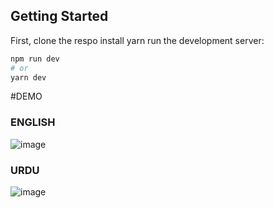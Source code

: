 
## Getting Started

First, clone the respo install yarn run the development server:

```bash
npm run dev
# or
yarn dev
```

#DEMO


### ENGLISH
![image](https://github.com/sajjadlaghari/next-js-localization-with-i18n/assets/68752819/5d8967c3-f553-4db2-b5c9-bd134e8764fa)

### URDU

![image](https://github.com/sajjadlaghari/next-js-localization-with-i18n/assets/68752819/9febb38d-2848-4997-a2b3-f9cc3c2c582c)

